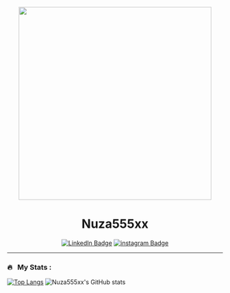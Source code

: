 
<p align="center">
 <img src="https://media0.giphy.com/media/v1.Y2lkPTc5MGI3NjExYTU1Mzk3MThlYmViZmM4OTVmYzkwNWJlZWRmODRiMzMzZmNhNTRmMCZjdD1n/l41lQpaXZo7GGWD0k/giphy.gif" width="450"/></p>
 
<h1 align="center">
  Nuza555xx
</h1>

<p align="center">
<span>
<a target="__blank" href="https://www.linkedin.com/in/nuchaiwongthon">
 <img src="https://img.shields.io/badge/LinkedIn-blue?style=for-the-badge&logo=linkedin&logoColor=white" alt="LinkedIn Badge"></a>
</span>
 
<span>
 <a target="__blank" href="https://www.instagram.com/nu.panuwats/">
  <img src="https://img.shields.io/badge/Instagram-orange?style=for-the-badge&logo=instagram&logoColor=white" alt="instagram Badge"></a>
</span>
</p>

---

### 🔥 &nbsp; My Stats :

[![Top Langs](https://github-readme-stats.vercel.app/api/top-langs/?username=nuza555xx&bg_color=00000000)](https://github.com/anuraghazra/github-readme-stats)
![Nuza555xx's GitHub stats](https://github-readme-stats.vercel.app/api?username=nuza555xx&show_icons=true&bg_color=00000000)

